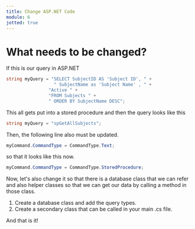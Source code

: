 ```yaml
---
title: Change ASP.NET Code
module: 6
jotted: true
---
```


# What needs to be changed?

If this is our query in ASP.NET

```csharp
string myQuery = "SELECT SubjectID AS 'Subject ID', " +
                  " SubjectName as 'Subject Name' , " +
                "Active " +
                "FROM Subjects " +
                " ORDER BY SubjectName DESC";
```

This all gets put into a stored procedure and then the query looks like this

```csharp
string myQuery = "spGetAllSubjects";
```

Then, the following line also must be updated.

```csharp
myCommand.CommandType = CommandType.Text;
```

so that it looks like this now.

```csharp
myCommand.CommandType = CommandType.StoredProcedure;
```

Now, let's also change it so that there is a database class that we can refer and also helper classes so that we can get our data by calling a method in those class.

1. Create a database class and add the query types.
2. Create a secondary class that can be called in your main .cs file.

And that is it!
